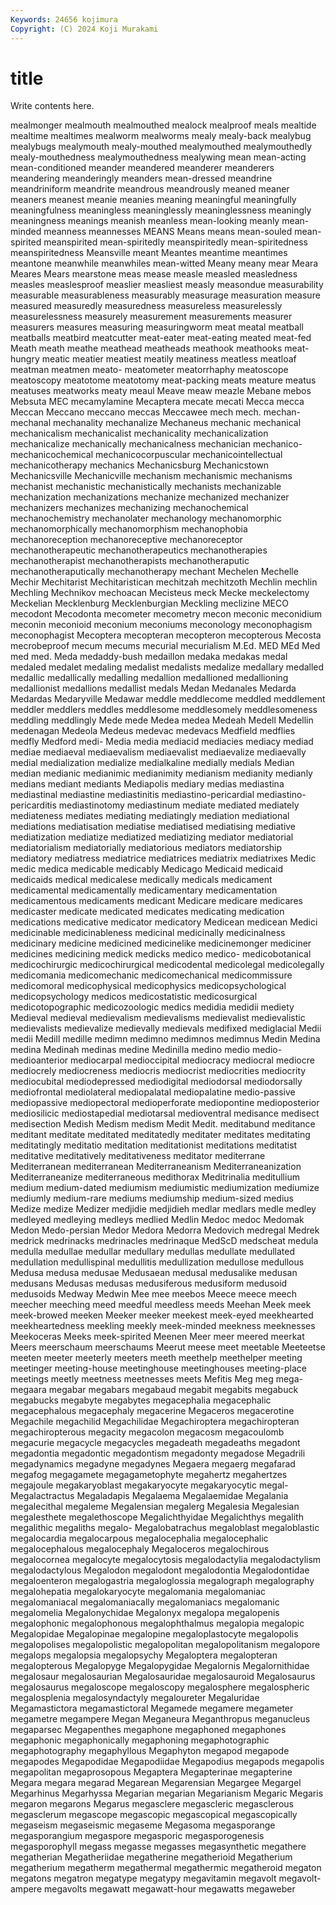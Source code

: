 ```yaml
---
Keywords: 24656 kojimura
Copyright: (C) 2024 Koji Murakami
---
```


# title

Write contents here.



 mealmonger
mealmouth mealmouthed mealock mealproof meals mealtide mealtime mealtimes mealworm mealworms
mealy mealy-back mealybug mealybugs mealymouth mealy-mouthed mealymouthed mealymouthedly mealy-mouthedness mealymouthedness
mealywing mean mean-acting mean-conditioned meander meandered meanderer meanderers meandering meanderingly
meanders mean-dressed meandrine meandriniform meandrite meandrous meandrously meaned meaner meaners
meanest meanie meanies meaning meaningful meaningfully meaningfulness meaningless meaninglessly meaninglessness
meaningly meaningness meanings meanish meanless mean-looking meanly mean-minded meanness meannesses
MEANS Means means mean-souled mean-spirited meanspirited mean-spiritedly meanspiritedly mean-spiritedness meanspiritedness
Meansville meant Meantes meantime meantimes meantone meanwhile meanwhiles mean-witted Meany
meany mear Meara Meares Mears mearstone meas mease measle measled
measledness measles measlesproof measlier measliest measly measondue measurability measurable measurableness
measurably measurage measuration measure measured measuredly measuredness measureless measurelessly measurelessness
measurely measurement measurements measurer measurers measures measuring measuringworm meat meatal
meatball meatballs meatbird meatcutter meat-eater meat-eating meated meat-fed Meath meath
meathe meathead meatheads meathook meathooks meat-hungry meatic meatier meatiest meatily
meatiness meatless meatloaf meatman meatmen meato- meatometer meatorrhaphy meatoscope meatoscopy
meatotome meatotomy meat-packing meats meature meatus meatuses meatworks meaty meaul
Meave meaw meazle Mebane mebos Mebsuta MEC mecamylamine Mecaptera mecate
mecati Mecca mecca Meccan Meccano meccano meccas Meccawee mech mech.
mechan- mechanal mechanality mechanalize Mechaneus mechanic mechanical mechanicalism mechanicalist mechanicality
mechanicalization mechanicalize mechanically mechanicalness mechanician mechanico- mechanicochemical mechanicocorpuscular mechanicointellectual mechanicotherapy
mechanics Mechanicsburg Mechanicstown Mechanicsville Mechanicville mechanism mechanismic mechanisms mechanist mechanistic
mechanistically mechanists mechanizable mechanization mechanizations mechanize mechanized mechanizer mechanizers mechanizes
mechanizing mechanochemical mechanochemistry mechanolater mechanology mechanomorphic mechanomorphically mechanomorphism mechanophobia mechanoreception
mechanoreceptive mechanoreceptor mechanotherapeutic mechanotherapeutics mechanotherapies mechanotherapist mechanotherapists mechanotheraputic mechanotheraputically mechanotherapy
mechant Mechelen Mechelle Mechir Mechitarist Mechitaristican mechitzah mechitzoth Mechlin mechlin
Mechling Mechnikov mechoacan Mecisteus meck Mecke meckelectomy Meckelian Mecklenburg Mecklenburgian
Meckling meclizine MECO mecodont Mecodonta mecometer mecometry mecon meconic meconidium
meconin meconioid meconium meconiums meconology meconophagism meconophagist Mecoptera mecopteran mecopteron
mecopterous Mecosta mecrobeproof mecum mecums mecurial mecurialism M.Ed. MED MEd
Med med med. Meda medaddy-bush medaillon medaka medakas medal medaled
medalet medaling medalist medalists medalize medallary medalled medallic medallically medalling
medallion medallioned medallioning medallionist medallions medallist medals Medan Medanales Medarda
Medardas Medaryville Medawar meddle meddlecome meddled meddlement meddler meddlers meddles
meddlesome meddlesomely meddlesomeness meddling meddlingly Mede mede Medea medea Medeah
Medell Medellin medenagan Medeola Medeus medevac medevacs Medfield medflies medfly
Medford medi- Media media mediacid mediacies mediacy mediad mediae mediaeval
mediaevalism mediaevalist mediaevalize mediaevally medial medialization medialize medialkaline medially medials
Median median medianic medianimic medianimity medianism medianity medianly medians mediant
mediants Mediapolis mediary medias mediastina mediastinal mediastine mediastinitis mediastino-pericardial mediastino-pericarditis
mediastinotomy mediastinum mediate mediated mediately mediateness mediates mediating mediatingly mediation
mediational mediations mediatisation mediatise mediatised mediatising mediative mediatization mediatize mediatized
mediatizing mediator mediatorial mediatorialism mediatorially mediatorious mediators mediatorship mediatory mediatress
mediatrice mediatrices mediatrix mediatrixes Medic medic medica medicable medicably Medicago
Medicaid medicaid medicaids medical medicalese medically medicals medicament medicamental medicamentally
medicamentary medicamentation medicamentous medicaments medicant Medicare medicare medicares medicaster medicate
medicated medicates medicating medication medications medicative medicator medicatory Medicean medicean
Medici medicinable medicinableness medicinal medicinally medicinalness medicinary medicine medicined medicinelike
medicinemonger mediciner medicines medicining medick medicks medico medico- medicobotanical medicochirurgic
medicochirurgical medicodental medicolegal medicolegally medicomania medicomechanic medicomechanical medicommissure medicomoral medicophysical
medicophysics medicopsychological medicopsychology medicos medicostatistic medicosurgical medicotopographic medicozoologic medics medidia
medidii mediety Medieval medieval medievalism medievalisms medievalist medievalistic medievalists medievalize
medievally medievals medifixed mediglacial Medii medii Medill medille medimn medimno
medimnos medimnus Medin Medina medina Medinah medinas medine Medinilla medino
medio medio- medioanterior mediocarpal medioccipital mediocracy mediocral mediocre mediocrely mediocreness
mediocris mediocrist mediocrities mediocrity mediocubital mediodepressed mediodigital mediodorsal mediodorsally mediofrontal
mediolateral mediopalatal mediopalatine medio-passive mediopassive mediopectoral medioperforate mediopontine medioposterior mediosilicic
mediostapedial mediotarsal medioventral medisance medisect medisection Medish Medism medism Medit
Medit. meditabund meditance meditant meditate meditated meditatedly meditater meditates meditating
meditatingly meditatio meditation meditationist meditations meditatist meditative meditatively meditativeness meditator
mediterrane Mediterranean mediterranean Mediterraneanism Mediterraneanization Mediterraneanize mediterraneous medithorax Meditrinalia meditullium
medium medium-dated mediumism mediumistic mediumization mediumize mediumly medium-rare mediums mediumship
medium-sized medius Medize medize Medizer medjidie medjidieh medlar medlars medle
medley medleyed medleying medleys medlied Medlin Medoc medoc Medomak Medon
Medo-persian Medor Medora Medorra Medovich medregal Medrek medrick medrinacks medrinacles
medrinaque MedScD medscheat medula medulla medullae medullar medullary medullas medullate
medullated medullation medullispinal medullitis medullization medullose medullous Medusa medusa medusae
Medusaean medusal medusalike medusan medusans Medusas medusas medusiferous medusiform medusoid
medusoids Medway Medwin Mee mee meebos Meece meece meech meecher
meeching meed meedful meedless meeds Meehan Meek meek meek-browed meeken
Meeker meeker meekest meek-eyed meekhearted meekheartedness meekling meekly meek-minded meekness
meeknesses Meekoceras Meeks meek-spirited Meenen Meer meer meered meerkat Meers
meerschaum meerschaums Meerut meese meet meetable Meeteetse meeten meeter meeterly
meeters meeth meethelp meethelper meeting meetinger meeting-house meetinghouse meetinghouses meeting-place
meetings meetly meetness meetnesses meets Mefitis Meg meg mega- megaara
megabar megabars megabaud megabit megabits megabuck megabucks megabyte megabytes megacephalia
megacephalic megacephalous megacephaly megacerine Megaceros megacerotine Megachile megachilid Megachilidae Megachiroptera
megachiropteran megachiropterous megacity megacolon megacosm megacoulomb megacurie megacycle megacycles megadeath
megadeaths megadont megadontia megadontic megadontism megadonty megadose Megadrili megadynamics megadyne
megadynes Megaera megaerg megafarad megafog megagamete megagametophyte megahertz megahertzes megajoule
megakaryoblast megakaryocyte megakaryocytic megal- Megalactractus Megaladapis Megalaema Megalaemidae Megalania megalecithal
megaleme Megalensian megalerg Megalesia Megalesian megalesthete megalethoscope Megalichthyidae Megalichthys megalith
megalithic megaliths megalo- Megalobatrachus megaloblast megaloblastic megalocardia megalocarpous megalocephalia megalocephalic
megalocephalous megalocephaly Megaloceros megalochirous megalocornea megalocyte megalocytosis megalodactylia megalodactylism megalodactylous
Megalodon megalodont megalodontia Megalodontidae megaloenteron megalogastria megaloglossia megalograph megalography megalohepatia
megalokaryocyte megalomania megalomaniac megalomaniacal megalomaniacally megalomaniacs megalomanic megalomelia Megalonychidae Megalonyx
megalopa megalopenis megalophonic megalophonous megalophthalmus megalopia megalopic Megalopidae Megalopinae megalopine
megaloplastocyte megalopolis megalopolises megalopolistic megalopolitan megalopolitanism megalopore megalops megalopsia megalopsychy
Megaloptera megalopteran megalopterous Megalopyge Megalopygidae Megalornis Megalornithidae megalosaur megalosaurian Megalosauridae
megalosauroid Megalosaurus megalosaurus megaloscope megaloscopy megalosphere megalospheric megalosplenia megalosyndactyly megaloureter
Megaluridae Megamastictora megamastictoral Megamede megamere megameter megametre megampere Megan Meganeura
Meganthropus meganucleus megaparsec Megapenthes megaphone megaphoned megaphones megaphonic megaphonically megaphoning
megaphotographic megaphotography megaphyllous Megaphyton megapod megapode megapodes Megapodidae Megapodiidae Megapodius
megapods megapolis megapolitan megaprosopous Megaptera Megapterinae megapterine Megara megara megarad
Megarean Megarensian Megargee Megargel Megarhinus Megarhyssa Megarian megarian Megarianism Megaric
Megaris megaron megarons Megarus megasclere megascleric megasclerous megasclerum megascope megascopic
megascopical megascopically megaseism megaseismic megaseme Megasoma megasporange megasporangium megaspore megasporic
megasporogenesis megasporophyll megass megasse megasses megasynthetic megathere megatherian Megatheriidae megatherine
megatherioid Megatherium megatherium megatherm megathermal megathermic megatheroid megaton megatons megatron
megatype megatypy megavitamin megavolt megavolt-ampere megavolts megawatt megawatt-hour megawatts megaweber
